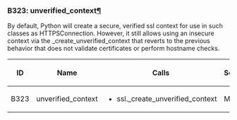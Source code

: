 ### B323: unverified\_context<a href="#b323-unverified-context" class="headerlink" title="Permalink to this headline">¶</a>

By default, Python will create a secure, verified ssl context for use in
such classes as HTTPSConnection. However, it still allows using an
insecure context via the \_create\_unverified\_context that reverts to
the previous behavior that does not validate certificates or perform
hostname checks.

<table class="docutils align-default">
<colgroup>
<col style="width: 8%" />
<col style="width: 28%" />
<col style="width: 49%" />
<col style="width: 15%" />
</colgroup>
<thead>
<tr class="header row-odd">
<th class="head"><p>ID</p></th>
<th class="head"><p>Name</p></th>
<th class="head"><p>Calls</p></th>
<th class="head"><p>Severity</p></th>
</tr>
</thead>
<tbody>
<tr class="odd row-even">
<td><p>B323</p></td>
<td><p>unverified_context</p></td>
<td><ul>
<li><p>ssl._create_unverified_context</p></li>
</ul></td>
<td><p>Medium</p></td>
</tr>
</tbody>
</table>

